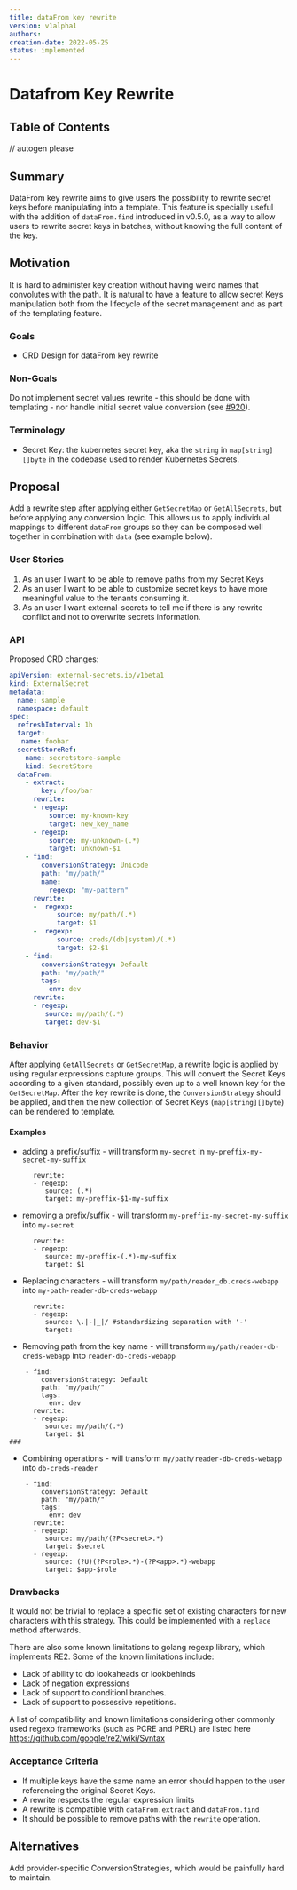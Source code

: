 ```yaml
---
title: dataFrom key rewrite
version: v1alpha1
authors: 
creation-date: 2022-05-25
status: implemented
---
```

# Datafrom Key Rewrite

## Table of Contents

<!-- toc -->
// autogen please
<!-- /toc -->


## Summary
DataFrom key rewrite aims to give users the possibility to rewrite secret keys before manipulating into a template. This feature is specially useful with the addition of `dataFrom.find` introduced in v0.5.0, as a way to allow users to rewrite secret keys in batches, without knowing the full content of the key.

## Motivation
It is hard to administer key creation without having weird names that convolutes with the path. It is natural to have a feature to allow secret Keys manipulation both from the lifecycle of the secret management and as part of the templating feature.

### Goals
- CRD Design for dataFrom key rewrite

### Non-Goals
Do not implement secret values rewrite - this should be done with templating - nor handle initial secret value conversion (see [#920](https://github.com/external-secrets/external-secrets/issues/920)). 

### Terminology
- Secret Key: the kubernetes secret key, aka the `string` in `map[string][]byte` in the codebase used to render Kubernetes Secrets.

## Proposal

Add a rewrite step after applying either `GetSecretMap` or `GetAllSecrets`, but before applying any conversion logic. This allows us to apply individual mappings to different `dataFrom` groups so they can be composed well together in combination with `data` (see example below).

### User Stories
1. As an user I want to be able to remove paths from my Secret Keys
2. As an user I want to be able to customize secret keys to have more meaningful value to the tenants consuming it.
3. As an user I want external-secrets to tell me if there is any rewrite conflict and not to overwrite secrets information.

### API
Proposed CRD changes:

```yaml
apiVersion: external-secrets.io/v1beta1
kind: ExternalSecret
metadata:
  name: sample
  namespace: default
spec:
  refreshInterval: 1h
  target:
   name: foobar
  secretStoreRef:
    name: secretstore-sample
    kind: SecretStore
  dataFrom:
    - extract:
        key: /foo/bar
      rewrite:
      - regexp:
          source: my-known-key
          target: new_key_name
      - regexp: 
          source: my-unknown-(.*)
          target: unknown-$1
    - find:
        conversionStrategy: Unicode
        path: "my/path/"
        name:
          regexp: "my-pattern"
      rewrite:
      -  regexp: 
            source: my/path/(.*)
            target: $1
      -  regexp:          
            source: creds/(db|system)/(.*)
            target: $2-$1
    - find:
        conversionStrategy: Default
        path: "my/path/"
        tags:
          env: dev
      rewrite:
      - regexp:
         source: my/path/(.*)
         target: dev-$1

```

### Behavior
After applying `GetAllSecrets` or `GetSecretMap`, a rewrite logic is applied by using regular expressions capture groups. This will convert the Secret Keys according to a given standard, possibly even up to a well known key for the `GetSecretMap`. After the key rewrite is done, the `ConversionStrategy` should be applied, and then the new collection of Secret Keys (`map[string][]byte`) can be rendered to template.

#### Examples

* adding a prefix/suffix - will transform `my-secret` in `my-preffix-my-secret-my-suffix`
```
      rewrite:
      - regexp:
         source: (.*)
         target: my-preffix-$1-my-suffix
```
* removing a prefix/suffix - will transform `my-preffix-my-secret-my-suffix` into `my-secret`
```
      rewrite:
      - regexp:
         source: my-preffix-(.*)-my-suffix
         target: $1
```
* Replacing characters - will transform `my/path/reader_db.creds-webapp` into `my-path-reader-db-creds-webapp`
```
      rewrite:
      - regexp:
         source: \.|-|_|/ #standardizing separation with '-'
         target: -

```

* Removing path from the key name - will transform `my/path/reader-db-creds-webapp` into `reader-db-creds-webapp`
```
    - find:
        conversionStrategy: Default
        path: "my/path/"
        tags:
          env: dev
      rewrite:
      - regexp:
         source: my/path/(.*)
         target: $1
### 
```

* Combining operations - will transform `my/path/reader-db-creds-webapp` into `db-creds-reader`
```
    - find:
        conversionStrategy: Default
        path: "my/path/"
        tags:
          env: dev
      rewrite:
      - regexp:
         source: my/path/(?P<secret>.*)
         target: $secret
      - regexp:
         source: (?U)(?P<role>.*)-(?P<app>.*)-webapp
         target: $app-$role
```


### Drawbacks

It would not be trivial to replace a specific set of existing characters for new characters with this strategy. This could be implemented with a `replace` method afterwards.

There are also some known limitations to golang regexp library, which implements RE2. Some of the known limitations include:
* Lack of ability to do lookaheads or lookbehinds
* Lack of negation expressions
* Lack of support to conditionl branches.
* Lack of support to possessive repetitions.
  
A list of compatibility and known limitations considering other commonly used regexp frameworks (such as PCRE and PERL) are listed here https://github.com/google/re2/wiki/Syntax

### Acceptance Criteria
+ If multiple keys have the same name an error should happen to the user referencing the original Secret Keys.
+ A rewrite respects the regular expression limits
+ A rewrite is compatible with `dataFrom.extract` and `dataFrom.find`
+ It should be possible to remove paths with the `rewrite` operation.

## Alternatives
Add provider-specific ConversionStrategies, which would be painfully hard to maintain.
